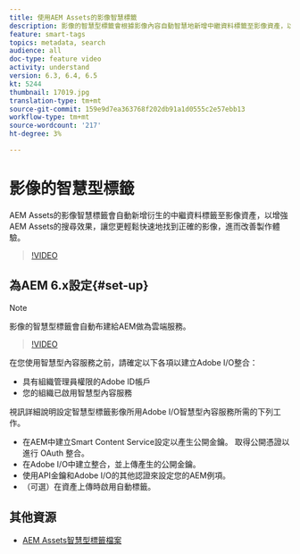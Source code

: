 ```yaml
---
title: 使用AEM Assets的影像智慧標籤
description: 影像的智慧型標籤會根據影像內容自動智慧地新增中繼資料標籤至影像資產，以增強AEM的搜尋功能。
feature: smart-tags
topics: metadata, search
audience: all
doc-type: feature video
activity: understand
version: 6.3, 6.4, 6.5
kt: 5244
thumbnail: 17019.jpg
translation-type: tm+mt
source-git-commit: 159e9d7ea363768f202db91a1d0555c2e57ebb13
workflow-type: tm+mt
source-wordcount: '217'
ht-degree: 3%

---
```



# 影像的智慧型標籤

AEM Assets的影像智慧標籤會自動新增衍生的中繼資料標籤至影像資產，以增強AEM Assets的搜尋效果，讓您更輕鬆快速地找到正確的影像，進而改善製作體驗。

>[!VIDEO](https://video.tv.adobe.com/v/17019/?quality=12&learn=on)

## 為AEM 6.x設定{#set-up}

>[!NOTE]
> 影像的智慧型標籤會自動布建給AEM做為雲端服務。

>[!VIDEO](https://video.tv.adobe.com/v/17023/?quality=12&learn=on)

在您使用智慧型內容服務之前，請確定以下各項以建立Adobe I/O整合：

* 具有組織管理員權限的Adobe ID帳戶
* 您的組織已啟用智慧型內容服務

視訊詳細說明設定智慧型標籤影像所用Adobe I/O智慧型內容服務所需的下列工作。

* 在AEM中建立Smart Content Service設定以產生公開金鑰。 取得公開憑證以進行 OAuth 整合。
* 在Adobe I/O中建立整合，並上傳產生的公開金鑰。
* 使用API金鑰和Adobe I/O的其他認證來設定您的AEM例項。
* （可選）在資產上傳時啟用自動標籤。

## 其他資源

* [AEM Assets智慧型標籤檔案](https://helpx.adobe.com/experience-manager/6-3/assets/using/touch-ui-smart-tags.html)
